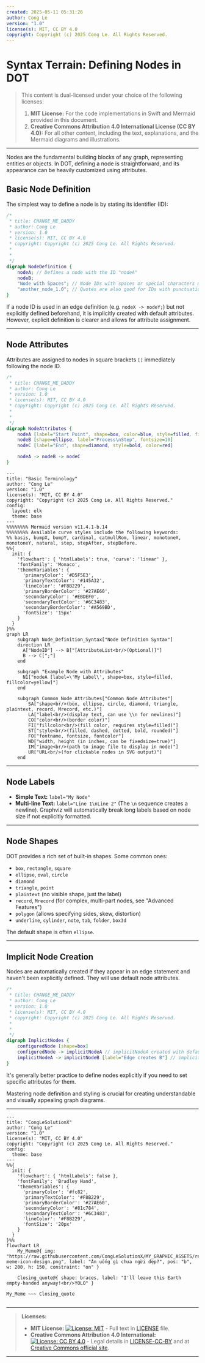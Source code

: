 ```yaml
---
created: 2025-05-11 05:31:26
author: Cong Le
version: "1.0"
license(s): MIT, CC BY 4.0
copyright: Copyright (c) 2025 Cong Le. All Rights Reserved.
---
```




# Syntax Terrain: Defining Nodes in DOT
> This content is dual-licensed under your choice of the following licenses:
> 1.  **MIT License:** For the code implementations in Swift and Mermaid provided in this document.
> 2.  **Creative Commons Attribution 4.0 International License (CC BY 4.0):** For all other content, including the text, explanations, and the Mermaid diagrams and illustrations.

---


Nodes are the fundamental building blocks of any graph, representing entities or objects. In DOT, defining a node is straightforward, and its appearance can be heavily customized using attributes.

## Basic Node Definition

The simplest way to define a node is by stating its identifier (ID):

```dot
/*
 * title: CHANGE_ME_DADDY
 * author: Cong Le
 * version: 1.0
 * license(s): MIT, CC BY 4.0
 * copyright: Copyright (c) 2025 Cong Le. All Rights Reserved.
 * 
 * 
 */
digraph NodeDefinition {
    nodeA; // Defines a node with the ID "nodeA"
    nodeB;
    "Node with Spaces"; // Node IDs with spaces or special characters must be quoted
    "another_node_1.0"; // Quotes are also good for IDs with punctuation or starting with numbers
}
```

If a node ID is used in an edge definition (e.g. `nodeX -> nodeY;`) but not explicitly defined beforehand, it is implicitly created with default attributes. However, explicit definition is clearer and allows for attribute assignment.

---

## Node Attributes

Attributes are assigned to nodes in square brackets `[]` immediately following the node ID.

```dot
/*
 * title: CHANGE_ME_DADDY
 * author: Cong Le
 * version: 1.0
 * license(s): MIT, CC BY 4.0
 * copyright: Copyright (c) 2025 Cong Le. All Rights Reserved.
 * 
 * 
 */
digraph NodeAttributes {
    nodeA [label="Start Point", shape=box, color=blue, style=filled, fillcolor=lightblue]
    nodeB [shape=ellipse, label="Process\nStep", fontsize=10]
    nodeC [label="End", shape=diamond, style=bold, color=red]

    nodeA -> nodeB -> nodeC
}
```

```mermaid
---
title: "Basic Terminology"
author: "Cong Le"
version: "1.0"
license(s): "MIT, CC BY 4.0"
copyright: "Copyright (c) 2025 Cong Le. All Rights Reserved."
config:
  layout: elk
  theme: base
---
%%%%%%%% Mermaid version v11.4.1-b.14
%%%%%%%% Available curve styles include the following keywords:
%% basis, bumpX, bumpY, cardinal, catmullRom, linear, monotoneX, monotoneY, natural, step, stepAfter, stepBefore.
%%{
  init: {
    'flowchart': { 'htmlLabels': true, 'curve': 'linear' },
    'fontFamily': 'Monaco',
    'themeVariables': {
      'primaryColor': '#D5F5E3',
      'primaryTextColor': '#145A32',
      'lineColor': '#F8B229',
      'primaryBorderColor': '#27AE60',
      'secondaryColor': '#EBDEF0',
      'secondaryTextColor': '#6C3483',
      'secondaryBorderColor': '#A569BD',
      'fontSize': '15px'
    }
  }
}%%
graph LR
    subgraph Node_Definition_Syntax["Node Definition Syntax"]
    direction LR
      A["NodeID"] --> B["[AttributeList<br/>(Optional)]"]
      B --> C[";"]
    end

    subgraph "Example Node with Attributes"
      N1["nodeA [label=\'My Label\', shape=box, style=filled, fillcolor=yellow]"]
    end

    subgraph Common_Node_Attributes["Common Node Attributes"]
        SA["shape<br/>(box, ellipse, circle, diamond, triangle, plaintext, record, Mrecord, etc.)"]
        LA["label<br/>(display text, can use \\n for newlines)"]
        CO["color<br/>(border color)"]
        FI["fillcolor<br/>(fill color, requires style=filled)"]
        ST["style<br/>(filled, dashed, dotted, bold, rounded)"]
        FO["fontname, fontsize, fontcolor"]
        WD["width, height (in inches, can be fixedsize=true)"]
        IM["image<br/>(path to image file to display in node)"]
        UR["URL<br/>(for clickable nodes in SVG output)"]
    end
```

----

## Node Labels

*   **Simple Text:** `label="My Node"`
*   **Multi-line Text:** `label="Line 1\nLine 2"` (The `\n` sequence creates a newline). Graphviz will automatically break long labels based on node size if not explicitly formatted.

----

## Node Shapes

DOT provides a rich set of built-in shapes. Some common ones:

*   `box`, `rectangle`, `square`
*   `ellipse`, `oval`, `circle`
*   `diamond`
*   `triangle`, `point`
*   `plaintext` (no visible shape, just the label)
*   `record`, `Mrecord` (for complex, multi-part nodes, see "Advanced Features")
*   `polygon` (allows specifying sides, skew, distortion)
*   `underline`, `cylinder`, `note`, `tab`, `folder`, `box3d`

The default shape is often `ellipse`.

----

## Implicit Node Creation

Nodes are automatically created if they appear in an edge statement and haven't been explicitly defined. They will use default node attributes.

```dot
/*
 * title: CHANGE_ME_DADDY
 * author: Cong Le
 * version: 1.0
 * license(s): MIT, CC BY 4.0
 * copyright: Copyright (c) 2025 Cong Le. All Rights Reserved.
 * 
 * 
 */
digraph ImplicitNodes {
    configuredNode [shape=box]
    configuredNode -> implicitNodeA // implicitNodeA created with defaults
    implicitNodeA -> implicitNodeB [label="Edge creates B"] // implicitNodeB also created
}
```

It's generally better practice to define nodes explicitly if you need to set specific attributes for them.

Mastering node definition and styling is crucial for creating understandable and visually appealing graph diagrams.





---

<!-- 
```mermaid
%% Current Mermaid version
info
```
-->


```mermaid
---
title: "CongLeSolutionX"
author: "Cong Le"
version: "1.0"
license(s): "MIT, CC BY 4.0"
copyright: "Copyright (c) 2025 Cong Le. All Rights Reserved."
config:
  theme: base
---
%%{
  init: {
    'flowchart': { 'htmlLabels': false },
    'fontFamily': 'Bradley Hand',
    'themeVariables': {
      'primaryColor': '#fc82',
      'primaryTextColor': '#F8B229',
      'primaryBorderColor': '#27AE60',
      'secondaryColor': '#81c784',
      'secondaryTextColor': '#6C3483',
      'lineColor': '#F8B229',
      'fontSize': '20px'
    }
  }
}%%
flowchart LR
    My_Meme@{ img: "https://raw.githubusercontent.com/CongLeSolutionX/MY_GRAPHIC_ASSETS/refs/heads/Designing_graphic_syntax/MY_MEME/My-meme-icon-design.png", label: "Ăn uống gì chưa ngừi đẹp?", pos: "b", w: 200, h: 150, constraint: "on" }

    Closing_quote@{ shape: braces, label: "I'll leave this Earth empty-handed anyway!<br/>YOLO" }

My_Meme ~~~ Closing_quote


```




---
>**Licenses:**
>
>- **MIT License:**  [![License: MIT](https://img.shields.io/badge/License-MIT-yellow.svg)](LICENSE) - Full text in [LICENSE](LICENSE) file.
>- **Creative Commons Attribution 4.0 International:** [![License: CC BY 4.0](https://licensebuttons.net/l/by/4.0/88x31.png)](LICENSE-CC-BY) - Legal details in [LICENSE-CC-BY](LICENSE-CC-BY) and at [Creative Commons official site](http://creativecommons.org/licenses/by/4.0/).
>
---